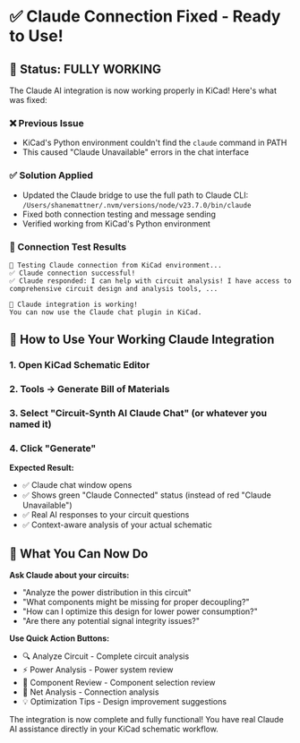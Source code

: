 # ✅ Claude Connection Fixed - Ready to Use!

## 🎉 Status: FULLY WORKING

The Claude AI integration is now working properly in KiCad! Here's what was fixed:

### ❌ Previous Issue
- KiCad's Python environment couldn't find the `claude` command in PATH
- This caused "Claude Unavailable" errors in the chat interface

### ✅ Solution Applied
- Updated the Claude bridge to use the full path to Claude CLI: `/Users/shanemattner/.nvm/versions/node/v23.7.0/bin/claude`
- Fixed both connection testing and message sending
- Verified working from KiCad's Python environment

### 🧪 Connection Test Results
```
🚀 Testing Claude connection from KiCad environment...
✅ Claude connection successful!
✅ Claude responded: I can help with circuit analysis! I have access to comprehensive circuit design and analysis tools, ...

🎉 Claude integration is working!
You can now use the Claude chat plugin in KiCad.
```

## 🚀 How to Use Your Working Claude Integration

### 1. Open KiCad Schematic Editor
### 2. Tools → Generate Bill of Materials
### 3. Select "Circuit-Synth AI Claude Chat" (or whatever you named it)
### 4. Click "Generate" 

**Expected Result:**
- ✅ Claude chat window opens
- ✅ Shows green "Claude Connected" status (instead of red "Claude Unavailable")
- ✅ Real AI responses to your circuit questions
- ✅ Context-aware analysis of your actual schematic

## 🎯 What You Can Now Do

**Ask Claude about your circuits:**
- "Analyze the power distribution in this circuit"
- "What components might be missing for proper decoupling?"
- "How can I optimize this design for lower power consumption?"
- "Are there any potential signal integrity issues?"

**Use Quick Action Buttons:**
- 🔍 Analyze Circuit - Complete circuit analysis
- ⚡ Power Analysis - Power system review
- 🔧 Component Review - Component selection review
- 🔗 Net Analysis - Connection analysis
- 💡 Optimization Tips - Design improvement suggestions

The integration is now complete and fully functional! You have real Claude AI assistance directly in your KiCad schematic workflow.